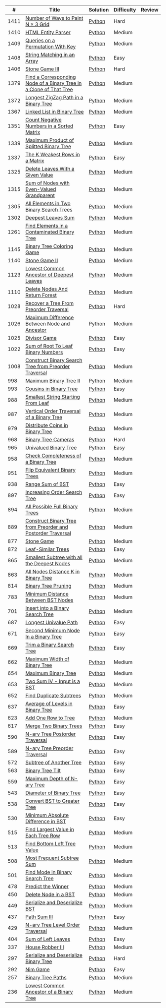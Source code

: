 |#|Title|Solution|Difficulty|Review|
|---|-----|--------|----------|--|
|1411|[Number of Ways to Paint N × 3 Grid](https://leetcode.com/problems/number-of-ways-to-paint-n-3-grid/)|[Python](../algorithms/1411.%20Number%20of%20Ways%20to%20Paint%20N%20×%203%20Grid.md)|Hard|
|1410|[HTML Entity Parser](https://leetcode.com/problems/html-entity-parser/)|[Python](../algorithms/1410.%20HTML%20Entity%20Parser.md)|Medium|
|1409|[Queries on a Permutation With Key](https://leetcode.com/problems/queries-on-a-permutation-with-key/)|[Python](../algorithms/1409.%20Queries%20on%20a%20Permutation%20With%20Key.md)|Medium|
|1408|[String Matching in an Array](https://leetcode.com/problems/string-matching-in-an-array/)|[Python](../algorithms/1408.%20String%20Matching%20in%20an%20Array.md)|Easy|
|1406|[Stone Game III](https://leetcode.com/problems/stone-game-iii/)|[Python](../algorithms/1406.%20Stone%20Game%20III.md)|Hard|
|1379|[Find a Corresponding Node of a Binary Tree in a Clone of That Tree](https://leetcode.com/problems/find-a-corresponding-node-of-a-binary-tree-in-a-clone-of-that-tree/)|[Python](../algorithms/1379.%20Find%20a%20Corresponding%20Node%20of%20a%20Binary%20Tree%20in%20a%20Clone%20of%20That%20Tree.md)|Medium|
|1372|[Longest ZigZag Path in a Binary Tree](https://leetcode.com/problems/longest-zigzag-path-in-a-binary-tree/)|[Python](../algorithms/1372.%20Longest%20ZigZag%20Path%20in%20a%20Binary%20Tree.md)|Medium|
|1367|[Linked List in Binary Tree](https://leetcode.com/problems/linked-list-in-binary-tree/)|[Python](../algorithms/1367.%20Linked%20List%20in%20Binary%20Tree.md)|Medium|
|1351|[Count Negative Numbers in a Sorted Matrix](https://leetcode.com/problems/count-negative-numbers-in-a-sorted-matrix/)|[Python](../algorithms/1351.%20Count%20Negative%20Numbers%20in%20a%20Sorted%20Matrix.md)|Easy|
|1339|[Maximum Product of Splitted Binary Tree](https://leetcode.com/problems/linked-list-in-binary-tree/)|[Python](../algorithms/1339.%20Maximum%20Product%20of%20Splitted%20Binary%20Tree.md)|Medium|
|1337|[The K Weakest Rows in a Matrix](https://leetcode.com/problems/the-k-weakest-rows-in-a-matrix/)|[Python](../algorithms/1337.%20The%20K%20Weakest%20Rows%20in%20a%20Matrix.md)|Easy|
|1325|[Delete Leaves With a Given Value](https://leetcode.com/problems/delete-leaves-with-a-given-value/)|[Python](../algorithms/1325.%20Delete%20Leaves%20With%20a%20Given%20Value.md)|Medium|
|1315|[Sum of Nodes with Even-Valued Grandparent](https://leetcode.com/problems/sum-of-nodes-with-even-valued-grandparent/)|[Python](../algorithms/1315.%20Sum%20of%20Nodes%20with%20Even-Valued%20Grandparent.md)|Medium|
|1305|[All Elements in Two Binary Search Trees](https://leetcode.com/problems/all-elements-in-two-binary-search-trees/)|[Python](../algorithms/1305.%20All%20Elements%20in%20Two%20Binary%20Search%20Trees.md)|Medium|
|1302|[Deepest Leaves Sum](https://leetcode.com/problems/deepest-leaves-sum/)|[Python](../algorithms/1302.%20Deepest%20Leaves%20Sum.md)|Medium|
|1261|[Find Elements in a Contaminated Binary Tree](https://leetcode.com/problems/find-elements-in-a-contaminated-binary-tree/)|[Python](../algorithms/1261.%20Find%20Elements%20in%20a%20Contaminated%20Binary%20Tree.md)|Medium|
|1145|[Binary Tree Coloring Game](https://leetcode.com/problems/binary-tree-coloring-game/)|[Python](../algorithms/1145.%20Binary%20Tree%20Coloring%20Game.md)|Medium|
|1140|[Stone Game II](https://leetcode.com/problems/stone-game-ii/)|[Python](../algorithms/1140.%20Stone%20Game%20II.md)|Medium|
|1123|[Lowest Common Ancestor of Deepest Leaves](https://leetcode.com/problems/lowest-common-ancestor-of-deepest-leaves/)|[Python](../algorithms/1123.%20Lowest%20Common%20Ancestor%20of%20Deepest%20Leaves.md)|Medium|
|1110|[Delete Nodes And Return Forest](https://leetcode.com/problems/delete-nodes-and-return-forest/)|[Python](../algorithms/1110.%20Delete%20Nodes%20And%20Return%20Forest.md)|Medium|
|1028|[Recover a Tree From Preorder Traversal](https://leetcode.com/problems/recover-a-tree-from-preorder-traversal/)|[Python](../algorithms/1028.%20Recover%20a%20Tree%20From%20Preorder%20Traversal.md)|Hard|
|1026|[Maximum Difference Between Node and Ancestor](https://leetcode.com/problems/maximum-difference-between-node-and-ancestor/)|[Python](../algorithms/1026.Maximum%20Difference%20Between%20Node%20and%20Ancestor.md)|Medium|
|1025|[Divisor Game](https://leetcode.com/problems/divisor-game/)|[Python](../algorithms/1025.%20Divisor%20Game.md)|Easy|
|1022|[Sum of Root To Leaf Binary Numbers](https://leetcode.com/problems/sum-of-root-to-leaf-binary-numbers/)|[Python](../algorithms/1022.%20Sum%20of%20Root%20To%20Leaf%20Binary%20Numbers.md)|Easy|
|1008|[Construct Binary Search Tree from Preorder Traversal](https://leetcode.com/problems/construct-binary-search-tree-from-preorder-traversal/)|[Python](../algorithms/1008.%20Construct%20Binary%20Search%20Tree%20from%20Preorder%20Traversal.md)|Medium|
|998|[Maximum Binary Tree II](https://leetcode.com/problems/maximum-binary-tree-ii/)|[Python](../algorithms/998.%20Maximum%20Binary%20Tree%20II.md)|Medium|
|993|[Cousins in Binary Tree](https://leetcode.com/problems/cousins-in-binary-tree/)|[Python](../algorithms/993.%20Cousins%20in%20Binary%20Tree.md)|Easy|
|988|[Smallest String Starting From Leaf](https://leetcode.com/problems/smallest-string-starting-from-leaf/)|[Python](../algorithms/988.%20Smallest%20String%20Starting%20From%20Leaf.md)|Medium|
|987|[Vertical Order Traversal of a Binary Tree](https://leetcode.com/problems/vertical-order-traversal-of-a-binary-tree/)|[Python](../algorithms/987.%20Vertical%20Order%20Traversal%20of%20a%20Binary%20Tree.md)|Medium|
|979|[Distribute Coins in Binary Tree](https://leetcode.com/problems/distribute-coins-in-binary-tree/)|[Python](../algorithms/979.%20Distribute%20Coins%20in%20Binary%20Tree.md)|Medium|
|968|[Binary Tree Cameras](https://leetcode.com/problems/binary-tree-cameras/)|[Python](../algorithms/968.%20Binary%20Tree%20Cameras.md)|Hard|
|965|[Univalued Binary Tree](https://leetcode.com/problems/univalued-binary-tree/)|[Python](../algorithms/965.%20Univalued%20Binary%20Tree.md)|Easy|
|958|[Check Completeness of a Binary Tree](https://leetcode.com/problems/check-completeness-of-a-binary-tree/)|[Python](../algorithms/958.%20Check%20Completeness%20of%20a%20Binary%20Tree.md)|Medium|
|951|[Flip Equivalent Binary Trees](https://leetcode.com/problems/flip-equivalent-binary-trees/)|[Python](../algorithms/951.%20Flip%20Equivalent%20Binary%20Trees.md)|Medium|
|938|[Range Sum of BST](https://leetcode.com/problems/range-sum-of-bst/)|[Python](../algorithms/938.%20Range%20Sum%20of%20BST.md)|Easy|
|897|[Increasing Order Search Tree](https://leetcode.com/problems/increasing-order-search-tree/)|[Python](../algorithms/897.Increasing%20Order%20Search%20Tree.md)|Easy|
|894|[All Possible Full Binary Trees](https://leetcode.com/problems/flip-equivalent-binary-trees/)|[Python](../algorithms/894.%20All%20Possible%20Full%20Binary%20Trees.md)|Medium|
|889|[Construct Binary Tree from Preorder and Postorder Traversal](https://leetcode.com/problems/construct-binary-tree-from-preorder-and-postorder-traversal/)|[Python](../algorithms/889.%20Construct%20Binary%20Tree%20from%20Preorder%20and%20Postorder%20Traversal.md)|Medium|
|877|[Stone Game](https://leetcode.com/problems/stone-game/)|[Python](../algorithms/877.%20Stone%20Game.md)|Medium|
|872|[Leaf-Similar Trees](https://leetcode.com/problems/leaf-similar-trees/)|[Python](../algorithms/872.Leaf-Similar%20Trees.md)|Easy|
|865|[Smallest Subtree with all the Deepest Nodes](https://leetcode.com/problems/smallest-subtree-with-all-the-deepest-nodes/)|[Python](../algorithms/865.%20Smallest%20Subtree%20with%20all%20the%20Deepest%20Nodes.md)|Medium|
|863|[All Nodes Distance K in Binary Tree](https://leetcode.com/problems/all-nodes-distance-k-in-binary-tree/)|[Python](../algorithms/863.%20All%20Nodes%20Distance%20K%20in%20Binary%20Tree.md)|Medium|
|814|[Binary Tree Pruning](https://leetcode.com/problems/binary-tree-pruning/)|[Python](../algorithms/814.%20Binary%20Tree%20Pruning.md)|Medium|
|783|[Minimum Distance Between BST Nodes](https://leetcode.com/problems/minimum-distance-between-bst-nodes/)|[Python](../algorithms/783.%20Minimum%20Distance%20Between%20BST%20Nodes.md)|Medium|
|701|[Insert into a Binary Search Tree](https://leetcode.com/problems/insert-into-a-binary-search-tree/)|[Python](../algorithms/701.%20Insert%20into%20a%20Binary%20Search%20Tree.md)|Medium|
|687|[Longest Univalue Path](https://leetcode.com/problems/longest-univalue-path/)|[Python](../algorithms/687.Longest%20Univalue%20Path.md)|Easy
|671|[Second Minimum Node In a Binary Tree](https://leetcode.com/problems/second-minimum-node-in-a-binary-tree/)|[Python](../algorithms/671.%20Second%20Minimum%20Node%20In%20a%20Binary%20Tree.md)|Easy|
|669|[Trim a Binary Search Tree](https://leetcode.com/problems/trim-a-binary-search-tree/)|[Python](../algorithms/669.Trim%20a%20Binary%20Search%20Tree.md)|Easy|
|662|[Maximum Width of Binary Tree](https://leetcode.com/problems/maximum-width-of-binary-tree/)|[Python](../algorithms/662.%20Maximum%20Width%20of%20Binary%20Tree.md)|Medium|
|654|[Maximum Binary Tree](https://leetcode.com/problems/maximum-binary-tree/)|[Python](../algorithms/654.Maximum%20Binary%20Tree.md)|Medium|
|653|[Two Sum IV - Input is a BST](https://leetcode.com/problems/two-sum-iv-input-is-a-bst/)|[Python](../algorithms/653.%20Two%20Sum%20IV%20-%20Input%20is%20a%20BST.md)|Medium|
|652|[Find Duplicate Subtrees](https://leetcode.com/problems/find-duplicate-subtrees/)|[Python](../algorithms/652.%20Find%20Duplicate%20Subtrees.md)|Medium|
|637|[Average of Levels in Binary Tree](https://leetcode.com/problems/average-of-levels-in-binary-tree/)|[Python](../algorithms/637.Average%20of%20Levels%20in%20Binary%20Tree.md)|Easy|
|623|[Add One Row to Tree](https://leetcode.com/problems/add-one-row-to-tree/)|[Python](../algorithms/623.%20Add%20One%20Row%20to%20Tree.md)|Medium|
|617|[Merge Two Binary Trees](https://leetcode.com/problems/merge-two-binary-trees/)|[Python](../algorithms/617.%20Merge%20Two%20Binary%20Trees.md)|Easy|
|590|[N-ary Tree Postorder Traversal](https://leetcode.com/problems/n-ary-tree-postorder-traversal/)|[Python](../algorithms/590.%20N-ary%20Tree%20Postorder%20Traversal.md)|Easy|
|589|[N-ary Tree Preorder Traversal](https://leetcode.com/problems/n-ary-tree-preorder-traversal/)|[Python](../algorithms/589.%20N-ary%20Tree%20Preorder%20Traversal.md)|Easy|
|572|[Subtree of Another Tree](https://leetcode.com/problems/subtree-of-another-tree/)|[Python](../algorithms/572.%20Subtree%20of%20Another%20Tree.md)|Easy|
|563|[Binary Tree Tilt](https://leetcode.com/problems/binary-tree-tilt/)|[Python](../algorithms/563.%20Binary%20Tree%20Tilt.md)|Easy|
|559|[Maximum Depth of N-ary Tree](https://leetcode.com/problems/maximum-depth-of-n-ary-tree/)|[Python](../algorithms/559.%20Maximum%20Depth%20of%20N-ary%20Tree.md)|Easy|
|543|[Diameter of Binary Tree](https://leetcode.com/problems/diameter-of-binary-tree/)|[Python](../algorithms/543.%20Diameter%20of%20Binary%20Tree.md)|Easy|
|538|[Convert BST to Greater Tree](https://leetcode.com/problems/convert-bst-to-greater-tree/)|[Python](../algorithms/538.%20Convert%20BST%20to%20Greater%20Tree.md)|Easy|
|530|[Minimum Absolute Difference in BST](https://leetcode.com/problems/minimum-absolute-difference-in-bst/)|[Python](../algorithms/530.%20Minimum%20Absolute%20Difference%20in%20BST.md)|Easy|
|515|[Find Largest Value in Each Tree Row](https://leetcode.com/problems/find-largest-value-in-each-tree-row/)|[Python](../algorithms/515.%20Find%20Largest%20Value%20in%20Each%20Tree%20Row.md)|Medium|
|513|[Find Bottom Left Tree Value](https://leetcode.com/problems/find-bottom-left-tree-value/)|[Python](../algorithms/513.%20Find%20Bottom%20Left%20Tree%20Value.md)|Medium|
|508|[Most Frequent Subtree Sum](https://leetcode.com/problems/most-frequent-subtree-sum/)|[Python](.../algorithms/508.%20Most%20Frequent%20Subtree%20Sum.md)|Medium|
|501|[Find Mode in Binary Search Tree](https://leetcode.com/problems/find-mode-in-binary-search-tree/)|[Python](../algorithms/501.%20Find%20Mode%20in%20Binary%20Search%20Tree.md)|Medium|
|478|[Predict the Winner](https://leetcode.com/problems/predict-the-winner/)|[Python](../algorithms/486.%20Predict%20the%20Winner.md)|Medium|
|450|[Delete Node in a BST](https://leetcode.com/problems/delete-node-in-a-bst/)|[Python](../algorithms/450.%20Delete%20Node%20in%20a%20BST.md)|Medium|
|449|[Serialize and Deserialize BST](https://leetcode.com/problems/serialize-and-deserialize-bst/)|[Python](../algorithms/449.%20Serialize%20and%20Deserialize%20BST.md)|Medium|
|437|[Path Sum III](https://leetcode.com/problems/path-sum-iii/)|[Python](../algorithms/437.%20Path%20Sum%20III.md)|Easy|
|429|[N-ary Tree Level Order Traversal](https://leetcode.com/problems/n-ary-tree-level-order-traversal/)|[Python](../algorithms/429.%20N-ary%20Tree%20Level%20Order%20Traversal.md)|Medium|
|404|[Sum of Left Leaves](https://leetcode.com/problems/sum-of-left-leaves/)|[Python](../algorithms/404.%20Sum%20of%20Left%20Leaves.md)|Easy|
|337|[House Robber III](https://leetcode.com/problems/house-robber-iii/)|[Python](../algorithms/337.%20House%20Robber%20III.md)|Medium|
|297|[Serialize and Deserialize Binary Tree](https://leetcode.com/problems/serialize-and-deserialize-binary-tree/)|[Python](../algorithms/297.%20Serialize%20and%20Deserialize%20Binary%20Tree.md)|Hard|
|292|[Nim Game](https://leetcode.com/problems/nim-game)|[Python](../algorithms/292.%20Nim%20Game.md)|Easy|
|257|[Binary Tree Paths](https://leetcode.com/problems/binary-tree-paths/)|[Python](../algorithms/257.Binary%20Tree%20Paths.md)|Medium|
|236|[Lowest Common Ancestor of a Binary Tree](https://leetcode.com/problems/lowest-common-ancestor-of-a-binary-tree/)|[Python](../algorithms/236.%20Lowest%20Common%20Ancestor%20of%20a%20Binary%20Tree.md)|Medium|

